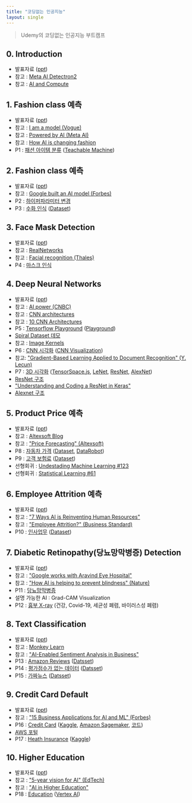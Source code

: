 ```yaml
---
title: "코딩없는 인공지능"
layout: single
---
```


> Udemy의 코딩없는 인공지능 부트캠프

## 0. Introduction
* 발표자료 ([ppt][0-1])
* 참고 : [Meta AI Detectron2][0-3]
* 참고 : [AI and Compute][0-4]

## 1. Fashion class 예측
* 발표자료 ([ppt][1-1])
* 참고 : [I am a model (Vogue)][1-2]
* 참고 : [Powered by AI (Meta AI)][1-3]
* 참고 : [How AI is changing fashion][1-4]
* P1 : [패션 아이템 분류][1-5] ([Teachable Machine][1-6])

## 2. Fashion class 예측
* 발표자료 ([ppt][2-1])
* 참고 : [Google built an AI model (Forbes)][2-2]
* P2 : [하이퍼파라미터 변경][2-3]
* P3 : [수화 인식][2-4] ([Dataset][2-5])

## 3. Face Mask Detection
* 발표자료 ([ppt][3-1])
* 참고 : [RealNetworks][3-2]
* 참고 : [Facial recognition (Thales)][3-3]
* P4 : [마스크 인식][3-4]

## 4. Deep Neural Networks
* 발표자료 ([ppt][4-1])
* 참고 : [AI power (CNBC)][4-2]
* 참고 : [CNN architectures][4-3]
* 참고 : [10 CNN Architectures][4-4]
* P5 : [Tensorflow Playground][4-5] ([Playground][4-51])
* [Spiral Dataset 데모][4-6]
* 참고 : [Image Kernels][4-7]
* P6 : [CNN 시각화][4-8] ([CNN Visualization][4-80])
* 참고: ["Gradient-Based Learning Applied to Document Recognition" (Y. Lecun)][4-9]
* P7 : [3D 시각화][4-10] ([TensorSpace.js][4-101], [LeNet][4-102], [ResNet][4-103], [AlexNet][4-104])
* [ResNet 구조][4-11]
* ["Understanding and Coding a ResNet in Keras"][4-12]
* [Alexnet 구조][4-13]

## 5. Product Price 예측
* 발표자료 ([ppt][5-1])
* 참고 : [Altexsoft Blog][5-2]
* 참고 : ["Price Forecasting" (Altexsoft)][5-3]
* P8 : [자동차 가격][5-4] ([Dataset][5-41], [DataRobot][5-42])
* P9 : [고객 보험료][5-5] ([Dataset][5-6])
* 선형회귀 : [Undestading Machine Learning #123][5-7]
* 선형회귀 : [Statistical Learning #61][5-8]

## 6. Employee Attrition 예측
* 발표자료 ([ppt][6-1])
* 참고 : ["7 Ways AI is Reinventing Human Resources"][6-2]
* 참고 : ["Employee Attrition?" (Business Standard)][6-3]
* P10 : [인사업무][6-4] ([Dataset][6-5])

## 7. Diabetic Retinopathy(당뇨망막병증) Detection
* 발표자료 ([ppt][7-1])
* 참고 : ["Google works with Aravind Eye Hospital"][7-2]
* 참고 : ["How AI is helping to prevent blindness" (Nature)][7-3]
* P11 : [당뇨망막병증][7-4]
* 설명 가능한 AI : Grad-CAM Visualization
* P12 : [흉부 X-ray][7-5] (건강, Covid-19, 세균성 폐렴, 바이러스성 폐렴)

## 8. Text Classification
* 발표자료 ([ppt][8-1])
* 참고 : [Monkey Learn][8-2]
* 참고 : ["AI-Enabled Sentiment Analysis in Business"][8-3]
* P13 : [Amazon Reviews][8-4] ([Datsset][8-5])
* P14 : [평가점수가 없는 데이터][8-6] ([Datsset][8-7])
* P15 : [가짜뉴스][8-8] ([Datsset][8-9])

## 9. Credit Card Default
* 발표자료 ([ppt][9-1])
* 참고 : ["15 Business Applications for AI and ML" (Forbes)][9-2]
* P16 : [Credit Card][9-3] ([Kaggle][9-4], [Amazon Sagemaker][9-5], [코드][9-6])
* [AWS 포털][9-7]
* P17 : [Heath Insurance][9-8] ([Kaggle][9-9])

## 10. Higher Education
* 발표자료 ([ppt][10-1])
* 참고 : ["5-year vision for AI" (EdTech)][10-2]
* 참고 : ["AI in Higher Education"][10-3]
* P18 : [Education][10-4] ([Vertex AI][10-5])

[0-1]: https://docs.google.com/presentation/d/1nyCIq0Piq1pYI_OjfeSydP2TnCLNHB9m/edit?usp=sharing&ouid=117736955546291049079&rtpof=true&sd=true
[0-3]: https://ai.facebook.com/tools/detectron2/
[0-4]: https://openai.com/blog/ai-and-compute/
[1-1]: https://docs.google.com/presentation/d/1o2yUySyMr9ZNTk30cy0Gveic_03vh6tg/edit?usp=sharing&ouid=117736955546291049079&rtpof=true&sd=true
[1-2]: https://www.vogue.com/article/sinead-bovell-model-artificial-intelligence
[1-3]: https://ai.facebook.com/blog/powered-by-ai-advancing-product-understanding-and-building-new-shopping-experiences/
[1-4]: https://medium.com/vsinghbisen/how-ai-is-changing-fashion-impact-on-the-industry-with-use-cases-76f20fc5d93f
[1-5]: https://docs.google.com/presentation/d/1u6EUxE8hGNJQte-kyvwnoq4m6DzAl89O/edit?usp=sharing&ouid=117736955546291049079&rtpof=true&sd=true
[1-6]: https://teachablemachine.withgoogle.com/
[2-1]: https://docs.google.com/presentation/d/1Ov__XSkbZvNgY2JisDoqHkPC45lI6UQj/edit?usp=sharing&ouid=117736955546291049079&rtpof=true&sd=true
[2-2]: https://www.forbes.com/sites/nishatalagala/2021/07/08/google-built-a-trillion-parameter-ai-model-7-things-you-should-know/?sh=2a8399fa7974
[2-3]: https://docs.google.com/presentation/d/1u9dd7slt1wd_wlbRJ5C8hBHffECTLal7/edit?usp=sharing&ouid=117736955546291049079&rtpof=true&sd=true
[2-4]: https://docs.google.com/presentation/d/1u72bsr13x953ZK0lCv8o_tuYAJzuHJzg/edit?usp=sharing&ouid=117736955546291049079&rtpof=true&sd=true
[2-5]: https://www.kaggle.com/datasets/ahmedkhanak1995/sign-language-gesture-images-dataset
[3-1]: https://docs.google.com/presentation/d/1B2AaGIn7q2C6b2CvplU5MIbW-9A9m_9p/edit?usp=sharing&ouid=117736955546291049079&rtpof=true&sd=true
[3-2]: https://www.geekwire.com/2021/realnetworks-releases-first-hardware-product-kiosk-checks-proper-facemask-usage/
[3-3]: https://www.thalesgroup.com/en/markets/digital-identity-and-security/government/biometrics/facial-recognition
[3-4]: https://docs.google.com/presentation/d/1uA3EKuUrFIj7VfCkpA4cxf7ZH-ybLu4K/edit?usp=sharing&ouid=117736955546291049079&rtpof=true&sd=true
[4-1]: https://docs.google.com/presentation/d/1B0N49ZdpxrBn1Xo2hx6xIBm0Ag6Lborn/edit?usp=sharing&ouid=117736955546291049079&rtpof=true&sd=true
[4-2]: https://www.cnbc.com/2018/04/06/elon-musk-warns-ai-could-create-immortal-dictator-in-documentary.html
[4-3]: https://medium.com/analytics-vidhya/cnns-architectures-lenet-alexnet-vgg-googlenet-resnet-and-more-666091488df5
[4-4]: https://towardsdatascience.com/illustrated-10-cnn-architectures-95d78ace614d
[4-5]: https://docs.google.com/presentation/d/1uL_SAiFy-C1sLNfdw4LBcLTnhLVH5Nl7/edit?usp=sharing&ouid=117736955546291049079&rtpof=true&sd=true
[4-51]: https://playground.tensorflow.org/
[4-6]: https://developers.google.com/machine-learning/crash-course/DPE/tp-ss-neural-net-intro-spiral
[4-7]: https://setosa.io/ev/image-kernels/
[4-8]: https://docs.google.com/presentation/d/1uU3isZiIWTECmMHTqfGhrjLudpwYxSSJ/edit?usp=sharing&ouid=117736955546291049079&rtpof=true&sd=true
[4-80]: https://adamharley.com/nn_vis/
[4-9]: http://yann.lecun.com/exdb/publis/pdf/lecun-01a.pdf
[4-10]: https://docs.google.com/presentation/d/1uUL4bvXo5xD_qyU_-DiKHM2haymcf7Oo/edit?usp=sharing&ouid=117736955546291049079&rtpof=true&sd=true
[4-101]: https://tensorspace.org/index.html
[4-102]: https://tensorspace.org/html/playground/lenet.html
[4-103]: https://tensorspace.org/html/playground/resnet50.html
[4-104]: https://tensorspace.org/html/playground/alexnet.html
[4-11]: https://www.researchgate.net/figure/The-structure-of-the-used-residual-neural-network-Shortcuts-for-residual-blocks-12-are_fig2_332927869
[4-12]: https://towardsdatascience.com/understanding-and-coding-a-resnet-in-keras-446d7ff84d33
[4-13]: https://www.researchgate.net/figure/AlexNet-architecture-Includes-5-convolutional-layers-and-3-fullyconnected-layers_fig3_322592079
[5-1]: https://docs.google.com/presentation/d/1B-uCnUIr5NRhIn0pjgLqjRy5qjgBBYHC/edit?usp=sharing&ouid=117736955546291049079&rtpof=true&sd=true
[5-2]: https://www.altexsoft.com/blog/datascience/data-science-and-ai-in-the-travel-industry-9-real-life-use-cases/
[5-3]: https://www.altexsoft.com/blog/business/price-forecasting-machine-learning-based-approaches-applied-to-electricity-flights-hotels-real-estate-and-stock-pricing/
[5-4]: https://docs.google.com/presentation/d/1uXpTgBry_ZtDvd26RLDQJg2ypIzfN4J1/edit?usp=sharing&ouid=117736955546291049079&rtpof=true&sd=true
[5-41]: https://drive.google.com/file/d/1BNm3llFxQCiYexx_W1kWceeAasbJVwYB/view?usp=sharing
[5-42]: https://www.datarobot.com/
[5-5]: https://docs.google.com/presentation/d/1uif00CtyhuydbuzI2FirJ1362wbhSLS4/edit?usp=sharing&ouid=117736955546291049079&rtpof=true&sd=true
[5-6]: https://drive.google.com/file/d/1BO6VBRahc_ndxdg2faE7r3Va3pxXtG6-/view?usp=sharing
[5-7]: https://www.cs.huji.ac.il/~shais/UnderstandingMachineLearning/understanding-machine-learning-theory-algorithms.pdf
[5-8]: https://www.statlearning.com/
[6-1]: https://docs.google.com/presentation/d/1BNcn9pCTrXIVuc4l7wsgNdo8jfCcipsN/edit?usp=sharing&ouid=117736955546291049079&rtpof=true&sd=true
[6-2]: https://www.cmswire.com/digital-workplace/7-ways-artificial-intelligence-is-reinventing-human-resources/
[6-3]: https://www.business-standard.com/article/jobs/employee-attrition-how-ai-is-transforming-human-resource-practices-118062701396_1.html
[6-4]: https://docs.google.com/presentation/d/1ujGsQ5ZjPTcqBAXpIrdZoVi_h7oHpt-3/edit?usp=sharing&ouid=117736955546291049079&rtpof=true&sd=true
[6-5]: https://drive.google.com/file/d/1BKclT0SdmMIKs3tz_WszVXf_7OkdV-va/view?usp=sharing
[7-1]: https://docs.google.com/presentation/d/1BDYiPWYBOJg88FJIS77AgknkTTS7bYEX/edit?usp=sharing&ouid=117736955546291049079&rtpof=true&sd=true
[7-2]: https://venturebeat.com/ai/google-works-with-aravind-eye-hospital-to-deploy-ai-that-can-detect-eye-disease/
[7-3]: https://www.nature.com/articles/d41586-019-01111-y
[7-4]: https://docs.google.com/presentation/d/1urU1515hp2LEytrzi89oE5M1St97T27c/edit?usp=sharing&ouid=117736955546291049079&rtpof=true&sd=true
[7-5]: https://docs.google.com/presentation/d/1uyXJvuADnlNkIoMHhJB8Co-ZIjPidLVy/edit?usp=sharing&ouid=117736955546291049079&rtpof=true&sd=true
[8-1]: https://docs.google.com/presentation/d/1BPKjzs2zWDr7V2phXfn-eF6p57iKgFtN/edit?usp=sharing&ouid=117736955546291049079&rtpof=true&sd=true
[8-2]: https://monkeylearn.com/
[8-3]: https://monkeylearn.com/blog/ai-sentiment-analysis/
[8-4]: https://docs.google.com/presentation/d/1v2SGdNR7cJmyujHKjYMrwKfEQ8xD93Th/edit?usp=sharing&ouid=117736955546291049079&rtpof=true&sd=true
[8-5]: https://drive.google.com/file/d/1BQP3rcYJvSgibeoA4KTR91ZBOpyHQLbU/view?usp=sharing
[8-6]: https://docs.google.com/presentation/d/1v5OtoTWIE0MIJwEJenNkc-SpEscxOKL7/edit?usp=sharing&ouid=117736955546291049079&rtpof=true&sd=true
[8-7]: https://drive.google.com/file/d/1BX3FxGiYkhKSjKmlYtqZJkhc3-AKwLtX/view?usp=sharing
[8-8]: https://docs.google.com/presentation/d/1v2rVT9FyEee3mlTtcPPK7ghd0icrh7dt/edit?usp=sharing&ouid=117736955546291049079&rtpof=true&sd=true
[8-9]: https://drive.google.com/file/d/1BOo7MWnKu-s9QZGzARhxsnRsn1-c7Sp1/view?usp=sharing
[9-1]: https://docs.google.com/presentation/d/1hiPYSJJWtL_1MuhTvGC6co3rKRt_-6cq/edit?usp=sharing&ouid=117736955546291049079&rtpof=true&sd=true
[9-2]: https://www.forbes.com/sites/forbestechcouncil/2018/09/27/15-business-applications-for-artificial-intelligence-and-machine-learning/?sh=71b5fb6e579f
[9-3]: https://docs.google.com/presentation/d/1v5VXEgQpiV8owvXZTu5veKo4F9k0tMPU/edit?usp=sharing&ouid=117736955546291049079&rtpof=true&sd=true
[9-4]: https://www.kaggle.com/datasets/uciml/default-of-credit-card-clients-dataset
[9-5]: https://aws.amazon.com/ko/sagemaker/autopilot/
[9-6]: https://colab.research.google.com/drive/1hk60K81pxahxBFe6bdlDcxIPxl2Bq7gu
[9-7]: https://aws.amazon.com/ko/console/
[9-8]: https://docs.google.com/presentation/d/1vCmBkpMr5pzaa8QddiJMXikeFfqwKHxJ/edit?usp=sharing&ouid=117736955546291049079&rtpof=true&sd=true
[9-9]: https://www.kaggle.com/mirichoi0218/insurance
[10-1]: https://docs.google.com/presentation/d/1P04i2TSGEHi9GtIRaGmMfiLCxopVZbNO/edit?usp=sharing&ouid=117736955546291049079&rtpof=true&sd=true
[10-2]: https://edtechmagazine.com/higher/article/2020/02/5-year-vision-artificial-intelligence-higher-ed
[10-3]: https://er.educause.edu/articles/2019/8/artificial-intelligence-in-higher-education-applications-promise-and-perils-and-ethical-questions
[10-4]: https://docs.google.com/presentation/d/1vDLQ7zGMPogOsPtd-YtypslkTnYcCZW2/edit?usp=sharing&ouid=117736955546291049079&rtpof=true&sd=true
[10-5]: https://cloud.google.com/vertex-ai
